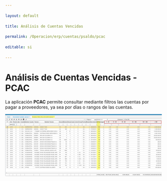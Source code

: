 ```yaml
---

layout: default

title: Análisis de Cuentas Vencidas

permalink: /Operacion/erp/cuentas/psaldo/pcac

editable: si

---
```




# Análisis de Cuentas Vencidas - PCAC



La aplicación **PCAC** permite consultar mediante filtros las cuentas por pagar a proveedores, ya sea por días o rangos de las cuentas.  



![](pcac1.png)





